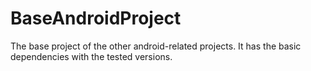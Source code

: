 BaseAndroidProject
==================

The base project of the other android-related projects. It has the basic dependencies with the tested versions.
